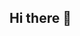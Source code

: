 ## Hi there 👋

<!--
**Bruno991-rgb/Bruno991-rgb** is a ✨ _special_ ✨ repository because its `README.md` () appears on your GitHub profile.

- 🔭 Estudiante de la Licenciatura de Ciencias de datos https://www.austral.edu.ar/ 
- 🌍 Idiomas :
-Español(nativo)
-Ingles(B2)
-Portugues(Basico)
- ✍️ Conocimineto en lenguajes de programacion:
R,Python,HTML,CSS,JavaScript
- 💬 Preguntame sobre: Hockey,Autos,Futbol
- 📫 Contacto:bcarrara@mail.austral.edu.ar
-->
